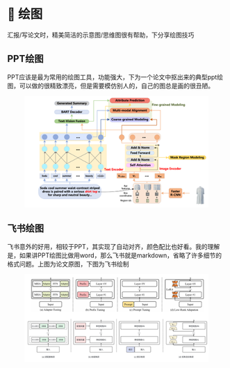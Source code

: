 # 🎨 绘图

汇报/写论文时，精美简洁的示意图/思维图很有帮助，下分享绘图技巧

## PPT绘图

PPT应该是最为常用的绘图工具，功能强大，下为一个论文中抠出来的典型ppt绘图，可以做的很精致漂亮，但是需要模仿别人的，自己的图总是画的很丑陋。

<figure><img src="../../assets/pptDraw.png" alt=""><figcaption></figcaption></figure>

## 飞书绘图

飞书意外的好用，相较于PPT，其实现了自动对齐，颜色配比也好看。我的理解是，如果讲PPT绘图比做用word，那么飞书就是markdown，省略了许多细节的格式问题。上图为论文原图，下图为飞书绘制

<figure><img src="../../assets/feishuDraw.png" alt=""><figcaption></figcaption></figure>
